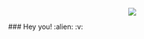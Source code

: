<p align="center">
  <img src="https://github.com/dashdancing/dashdancing/blob/main/assets/monoplazaf1.png">
</p>
 ### Hey you! :alien: :v:

